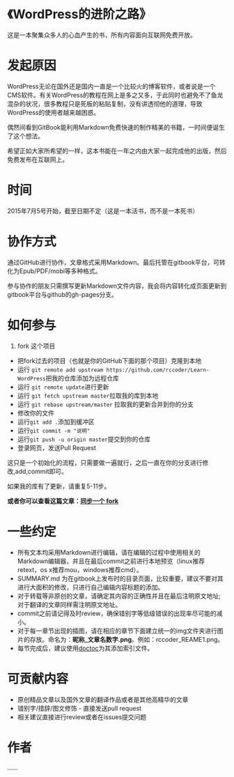 《WordPress的进阶之路》
===
这是一本聚集众多人的心血产生的书，所有内容面向互联网免费开放。

发起原因
===
WordPress无论在国外还是国内一直是一个比较火的博客软件，或者说是一个CMS软件。有关WordPress的教程在网上是多之又多，于此同时也避免不了鱼龙混杂的状况，很多教程只是死板的粘贴复制，没有讲透彻他的道理，导致WordPress的使用者越来越困惑。

偶然间看到GitBook能利用Markdown免费快速的制作精美的书籍，一时间便诞生了这个想法。

希望正如大家所希望的一样，这本书能在一年之内由大家一起完成他的出版，然后免费发布在互联网上。

时间
===
2015年7月5号开始，截至日期不定（这是一本活书，而不是一本死书）

协作方式
===
通过GitHub进行协作，文章格式采用Markdown。最后托管在gitbook平台，可转化为Epub/PDF/mobi等多种格式。

参与协作的朋友只需撰写更新Markdown文件内容，我会将内容转化成页面更新到gitbook平台与github的gh-pages分支。

如何参与
===
1. fork 这个项目
* 把fork过去的项目（也就是你的GitHub下面的那个项目）克隆到本地
* 运行 ```git remote add upstream https://github.com/rccoder/Learn-WordPress```把我的仓库添加为远程仓库
* 运行 ```git remote update```进行更新
* 运行 ```git fetch upstream master```拉取我的库到本地
* 运行 ```git rebase upstream/master``` 拉取我的更新合并到你的分支
* 修改你的文件
* 运行```git add .```添加到缓冲区
* 运行```git commit -m "说明"```
* 运行```git push -u origin master```提交到你的仓库
* 登录网页，发送Pull Request


这只是一个初始化的流程，只需要做一遍就行，之后一直在你的分支进行修改,add,commit即可。

如果我的库有了更新，请重复5-11步。

**或者你可以查看这篇文章：[同步一个 fork](http://gaohaoyang.github.io/2015/04/12/Syncing-a-fork/)**

一些约定
===
* 所有文本均采用Markdown进行编辑，请在编辑的过程中使用相关的Markdown编辑器，并且在最后commit之前进行本地预览（linux推荐retext，os x推荐mou，windows推荐cmd）。
* SUMMARY.md 为在gitbook上发布时的目录页面，比较重要，建议不要对其进行大面积的修改，只进行自己编辑内容标题的添加。
* 对于转载等非原创的文章，请确定其内容的正确性并且在最后注明原文地址; 对于翻译的文章同样需注明原文地址。
* commit之前请记得及时review，确保错别字等低级错误的出现率尽可能的减小。
* 对于每一章节出现的插图，请在相应的章节下面建立统一的img文件夹进行图片的存放。命名为：**昵称_文章名数字.png**。例如：rccoder_REAME1.png。
* 每节完成后，建议使用[doctoc](https://github.com/thlorenz/doctoc)为其添加索引文件。

可贡献内容
===
* 原创精品文章以及国外文章的翻译作品或者是其他高精华的文章
 * 错别字/措辞/图文修饰 - 直接发送pull request
 * 相关建议直接进行review或者在issues提交问题
 
作者
===
……